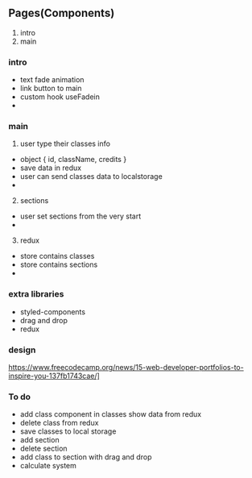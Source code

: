 ## Pages(Components)

1. intro
2. main

### intro

- text fade animation
- link button to main
- custom hook useFadein
-

### main

1. user type their classes info

- object { id, className, credits }
- save data in redux
- user can send classes data to localstorage
-

2. sections

- user set sections from the very start
-

3. redux

- store contains classes
- store contains sections
-

### extra libraries

- styled-components
- drag and drop
- redux

### design

https://www.freecodecamp.org/news/15-web-developer-portfolios-to-inspire-you-137fb1743cae/]

### To do

- add class component in classes show data from redux
- delete class from redux
- save classes to local storage
- add section
- delete section
- add class to section with drag and drop
- calculate system
